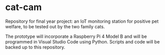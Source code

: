 # cat-cam
Repository for final year project: an IoT monitoring station for positive pet welfare, to be tested out by the two family cats.

The prototype will incorporate a Raspberry Pi 4 Model B and will be programmed in Visual Studio Code using Python. Scripts and code will be backed up to this repository.
